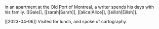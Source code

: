 In an apartment at the Old Port of Montreal,
a writer spends his days with his family.
[[Gale]], [[sarah|Sarah]], [[alice|Alice]], [[eilish|Eilish]].

[[2023-04-06]]
Visited for lunch, and spoke of cartography.